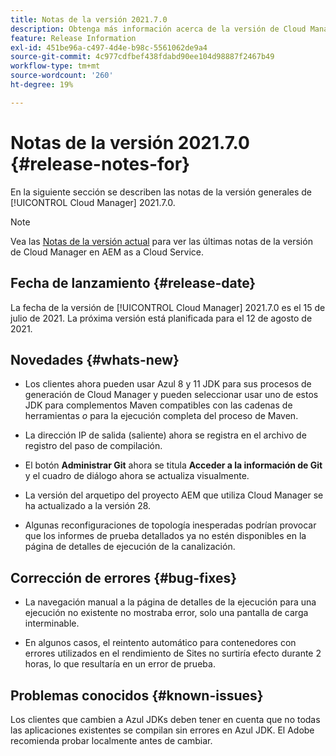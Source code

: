```yaml
---
title: Notas de la versión 2021.7.0
description: Obtenga más información acerca de la versión de Cloud Manager 2021.7.0.
feature: Release Information
exl-id: 451be96a-c497-4d4e-b98c-5561062de9a4
source-git-commit: 4c977cdfbef438fdabd90ee104d98887f2467b49
workflow-type: tm+mt
source-wordcount: '260'
ht-degree: 19%

---
```


# Notas de la versión 2021.7.0 {#release-notes-for}

En la siguiente sección se describen las notas de la versión generales de [!UICONTROL Cloud Manager] 2021.7.0.

>[!NOTE]
>Vea las [Notas de la versión actual](https://experienceleague.adobe.com/en/docs/experience-manager-cloud-service/content/release-notes/cloud-manager/current#getting-access) para ver las últimas notas de la versión de Cloud Manager en AEM as a Cloud Service.

## Fecha de lanzamiento {#release-date}

La fecha de la versión de [!UICONTROL Cloud Manager] 2021.7.0 es el 15 de julio de 2021.
La próxima versión está planificada para el 12 de agosto de 2021.

## Novedades {#whats-new}

* Los clientes ahora pueden usar Azul 8 y 11 JDK para sus procesos de generación de Cloud Manager y pueden seleccionar usar uno de estos JDK para complementos Maven compatibles con las cadenas de herramientas *o* para la ejecución completa del proceso de Maven.

* La dirección IP de salida (saliente) ahora se registra en el archivo de registro del paso de compilación.

* El botón **Administrar Git** ahora se titula **Acceder a la información de Git** y el cuadro de diálogo ahora se actualiza visualmente.

* La versión del arquetipo del proyecto AEM que utiliza Cloud Manager se ha actualizado a la versión 28.

* Algunas reconfiguraciones de topología inesperadas podrían provocar que los informes de prueba detallados ya no estén disponibles en la página de detalles de ejecución de la canalización.

## Corrección de errores {#bug-fixes}

* La navegación manual a la página de detalles de la ejecución para una ejecución no existente no mostraba error, solo una pantalla de carga interminable.

* En algunos casos, el reintento automático para contenedores con errores utilizados en el rendimiento de Sites no surtiría efecto durante 2 horas, lo que resultaría en un error de prueba.

## Problemas conocidos {#known-issues}

Los clientes que cambien a Azul JDKs deben tener en cuenta que no todas las aplicaciones existentes se compilan sin errores en Azul JDK. El Adobe recomienda probar localmente antes de cambiar.
